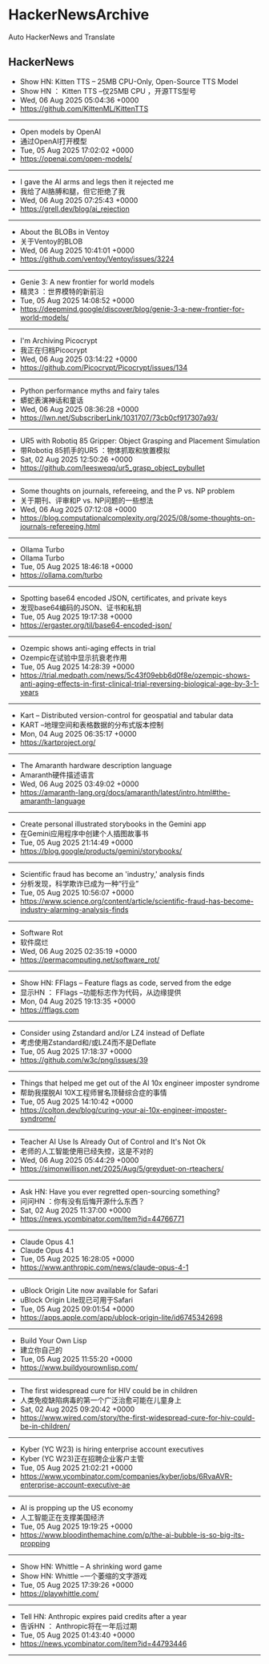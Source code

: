 # HackerNewsArchive
Auto HackerNews and Translate

## HackerNews
* Show HN: Kitten TTS – 25MB CPU-Only, Open-Source TTS Model
* Show HN ： Kitten TTS –仅25MB CPU ，开源TTS型号
* Wed, 06 Aug 2025 05:04:36 +0000
* https://github.com/KittenML/KittenTTS
----
* Open models by OpenAI
* 通过OpenAI打开模型
* Tue, 05 Aug 2025 17:02:02 +0000
* https://openai.com/open-models/
----
* I gave the AI arms and legs then it rejected me
* 我给了AI胳膊和腿，但它拒绝了我
* Wed, 06 Aug 2025 07:25:43 +0000
* https://grell.dev/blog/ai_rejection
----
* About the BLOBs in Ventoy
* 关于Ventoy的BLOB
* Wed, 06 Aug 2025 10:41:01 +0000
* https://github.com/ventoy/Ventoy/issues/3224
----
* Genie 3: A new frontier for world models
* 精灵3 ：世界模特的新前沿
* Tue, 05 Aug 2025 14:08:52 +0000
* https://deepmind.google/discover/blog/genie-3-a-new-frontier-for-world-models/
----
* I'm Archiving Picocrypt
* 我正在归档Picocrypt
* Wed, 06 Aug 2025 03:14:22 +0000
* https://github.com/Picocrypt/Picocrypt/issues/134
----
* Python performance myths and fairy tales
* 蟒蛇表演神话和童话
* Wed, 06 Aug 2025 08:36:28 +0000
* https://lwn.net/SubscriberLink/1031707/73cb0cf917307a93/
----
* UR5 with Robotiq 85 Gripper: Object Grasping and Placement Simulation
* 带Robotiq 85抓手的UR5 ：物体抓取和放置模拟
* Sat, 02 Aug 2025 12:50:26 +0000
* https://github.com/leesweqq/ur5_grasp_object_pybullet
----
* Some thoughts on journals, refereeing, and the P vs. NP problem
* 关于期刊、评审和P vs. NP问题的一些想法
* Wed, 06 Aug 2025 07:12:08 +0000
* https://blog.computationalcomplexity.org/2025/08/some-thoughts-on-journals-refereeing.html
----
* Ollama Turbo
* Ollama Turbo
* Tue, 05 Aug 2025 18:46:18 +0000
* https://ollama.com/turbo
----
* Spotting base64 encoded JSON, certificates, and private keys
* 发现base64编码的JSON、证书和私钥
* Tue, 05 Aug 2025 19:17:38 +0000
* https://ergaster.org/til/base64-encoded-json/
----
* Ozempic shows anti-aging effects in trial
* Ozempic在试验中显示抗衰老作用
* Tue, 05 Aug 2025 14:28:39 +0000
* https://trial.medpath.com/news/5c43f09ebb6d0f8e/ozempic-shows-anti-aging-effects-in-first-clinical-trial-reversing-biological-age-by-3-1-years
----
* Kart – Distributed version-control for geospatial and tabular data
* KART –地理空间和表格数据的分布式版本控制
* Mon, 04 Aug 2025 06:35:17 +0000
* https://kartproject.org/
----
* The Amaranth hardware description language
* Amaranth硬件描述语言
* Wed, 06 Aug 2025 03:49:02 +0000
* https://amaranth-lang.org/docs/amaranth/latest/intro.html#the-amaranth-language
----
* Create personal illustrated storybooks in the Gemini app
* 在Gemini应用程序中创建个人插图故事书
* Tue, 05 Aug 2025 21:14:49 +0000
* https://blog.google/products/gemini/storybooks/
----
* Scientific fraud has become an 'industry,' analysis finds
* 分析发现，科学欺诈已成为一种“行业”
* Tue, 05 Aug 2025 10:56:07 +0000
* https://www.science.org/content/article/scientific-fraud-has-become-industry-alarming-analysis-finds
----
* Software Rot
* 软件腐烂
* Wed, 06 Aug 2025 02:35:19 +0000
* https://permacomputing.net/software_rot/
----
* Show HN: FFlags – Feature flags as code, served from the edge
* 显示HN ： FFlags –功能标志作为代码，从边缘提供
* Mon, 04 Aug 2025 19:13:35 +0000
* https://fflags.com
----
* Consider using Zstandard and/or LZ4 instead of Deflate
* 考虑使用Zstandard和/或LZ4而不是Deflate
* Tue, 05 Aug 2025 17:18:37 +0000
* https://github.com/w3c/png/issues/39
----
* Things that helped me get out of the AI 10x engineer imposter syndrome
* 帮助我摆脱AI 10X工程师冒名顶替综合症的事情
* Tue, 05 Aug 2025 14:10:42 +0000
* https://colton.dev/blog/curing-your-ai-10x-engineer-imposter-syndrome/
----
* Teacher AI Use Is Already Out of Control and It's Not Ok
* 老师的人工智能使用已经失控，这是不对的
* Wed, 06 Aug 2025 05:44:29 +0000
* https://simonwillison.net/2025/Aug/5/greyduet-on-rteachers/
----
* Ask HN: Have you ever regretted open-sourcing something?
* 问问HN ：你有没有后悔开源什么东西？
* Sat, 02 Aug 2025 11:37:00 +0000
* https://news.ycombinator.com/item?id=44766771
----
* Claude Opus 4.1
* Claude Opus 4.1
* Tue, 05 Aug 2025 16:28:05 +0000
* https://www.anthropic.com/news/claude-opus-4-1
----
* uBlock Origin Lite now available for Safari
* uBlock Origin Lite现已可用于Safari
* Tue, 05 Aug 2025 09:01:54 +0000
* https://apps.apple.com/app/ublock-origin-lite/id6745342698
----
* Build Your Own Lisp
* 建立你自己的
* Tue, 05 Aug 2025 11:55:20 +0000
* https://www.buildyourownlisp.com/
----
* The first widespread cure for HIV could be in children
* 人类免疫缺陷病毒的第一个广泛治愈可能在儿童身上
* Sat, 02 Aug 2025 09:20:42 +0000
* https://www.wired.com/story/the-first-widespread-cure-for-hiv-could-be-in-children/
----
* Kyber (YC W23) is hiring enterprise account executives
* Kyber (YC W23)正在招聘企业客户主管
* Tue, 05 Aug 2025 21:02:21 +0000
* https://www.ycombinator.com/companies/kyber/jobs/6RvaAVR-enterprise-account-executive-ae
----
* AI is propping up the US economy
* 人工智能正在支撑美国经济
* Tue, 05 Aug 2025 19:19:25 +0000
* https://www.bloodinthemachine.com/p/the-ai-bubble-is-so-big-its-propping
----
* Show HN: Whittle – A shrinking word game
* Show HN: Whittle –一个萎缩的文字游戏
* Tue, 05 Aug 2025 17:39:26 +0000
* https://playwhittle.com/
----
* Tell HN: Anthropic expires paid credits after a year
* 告诉HN ： Anthropic将在一年后过期
* Tue, 05 Aug 2025 01:43:40 +0000
* https://news.ycombinator.com/item?id=44793446
----

